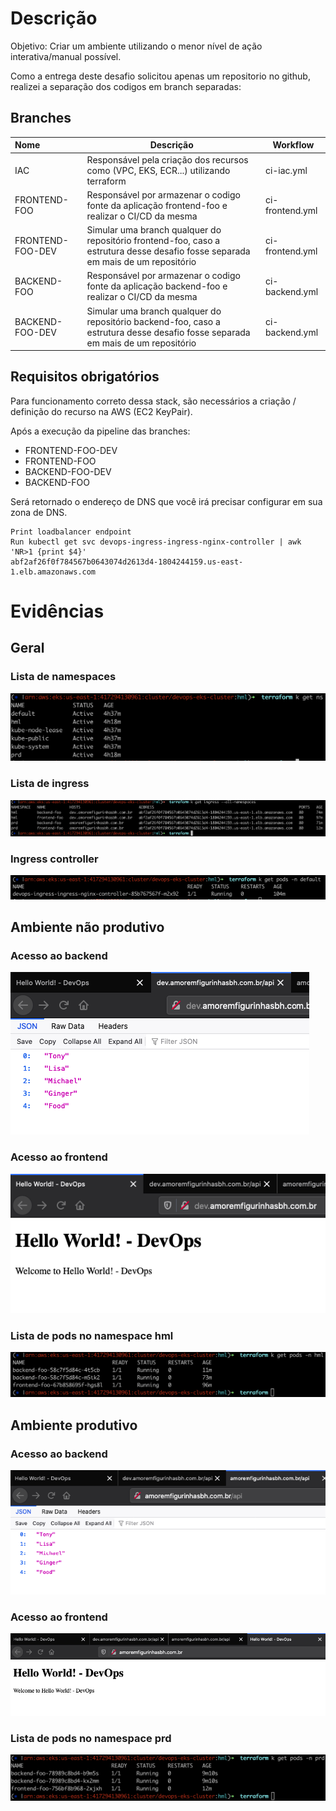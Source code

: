 # Descrição

Objetivo: Criar um ambiente utilizando o menor nível de ação interativa/manual possível.

Como a entrega deste desafio solicitou apenas um repositorio no github, realizei a separação dos codigos em branch separadas:

## Branches

| Nome                  |  Descrição                                                                                                                        | Workflow        |
| :-------------------  |  ---------------------------------------------------------------------------------------------                                    | --------        |
| IAC                   |  Responsável pela criação dos recursos como (VPC, EKS, ECR...) utilizando terraform                                               | ci-iac.yml      |
| FRONTEND-FOO          |  Responsável por armazenar o codigo fonte da aplicação frontend-foo e realizar o CI/CD da mesma                                   | ci-frontend.yml |
| FRONTEND-FOO-DEV      |  Simular uma branch qualquer do repositório frontend-foo, caso a estrutura desse desafio fosse separada em mais de um repositório | ci-frontend.yml |
| BACKEND-FOO           |  Responsável por armazenar o codigo fonte da aplicação backend-foo e realizar o CI/CD da mesma                                    | ci-backend.yml  |
| BACKEND-FOO-DEV       |  Simular uma branch qualquer do repositório backend-foo, caso a estrutura desse desafio fosse separada em mais de um repositório  | ci-backend.yml  |

## Requisitos obrigatórios

Para funcionamento correto dessa stack, são necessários a criação / definição do recurso na AWS (EC2 KeyPair). 

Após a execução da pipeline das branches:

-   FRONTEND-FOO-DEV
-   FRONTEND-FOO
-   BACKEND-FOO-DEV
-   BACKEND-FOO

Será retornado o endereço de DNS que você irá precisar configurar em sua zona de DNS.

```
Print loadbalancer endpoint
Run kubectl get svc devops-ingress-ingress-nginx-controller | awk 'NR>1 {print $4}'
abf2af26f0f784567b0643074d2613d4-1804244159.us-east-1.elb.amazonaws.com
```

# Evidências

## Geral

### Lista de namespaces
![ns-list](src/kubernetes/ns-list.png)

### Lista de ingress
![ingress-list](src/kubernetes/ingress.png)

### Ingress controller
![ingress-list](src/kubernetes/pods-default.png)

## Ambiente não produtivo 

### Acesso ao backend

![Backend-dev](src/application/backend-dev.png)

### Acesso ao frontend

![Frontend-dev](src/application/frontend-dev.png)

### Lista de pods no namespace hml

![Pods-hml](src/kubernetes/pods-hml.png)

## Ambiente produtivo 

### Acesso ao backend

![Backend-prd](src/application/backend-prd.png)

### Acesso ao frontend

![Frontend-prd](src/application/frontend-prd.png)

### Lista de pods no namespace prd

![Frontend-prd](src/kubernetes/pods-prd.png)
